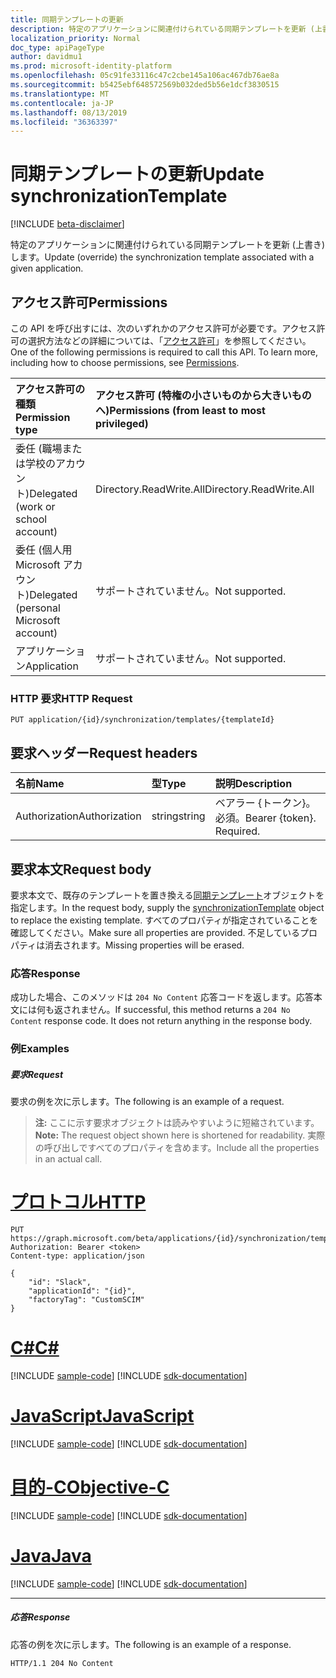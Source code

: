```yaml
---
title: 同期テンプレートの更新
description: 特定のアプリケーションに関連付けられている同期テンプレートを更新 (上書き) します。
localization_priority: Normal
doc_type: apiPageType
author: davidmu1
ms.prod: microsoft-identity-platform
ms.openlocfilehash: 05c91fe33116c47c2cbe145a106ac467db76ae8a
ms.sourcegitcommit: b5425ebf648572569b032ded5b56e1dcf3830515
ms.translationtype: MT
ms.contentlocale: ja-JP
ms.lasthandoff: 08/13/2019
ms.locfileid: "36363397"
---
```

# <a name="update-synchronizationtemplate"></a><span data-ttu-id="01130-103">同期テンプレートの更新</span><span class="sxs-lookup"><span data-stu-id="01130-103">Update synchronizationTemplate</span></span>

[!INCLUDE [beta-disclaimer](../../includes/beta-disclaimer.md)]

<span data-ttu-id="01130-104">特定のアプリケーションに関連付けられている同期テンプレートを更新 (上書き) します。</span><span class="sxs-lookup"><span data-stu-id="01130-104">Update (override) the synchronization template associated with a given application.</span></span>

## <a name="permissions"></a><span data-ttu-id="01130-105">アクセス許可</span><span class="sxs-lookup"><span data-stu-id="01130-105">Permissions</span></span>
<span data-ttu-id="01130-p101">この API を呼び出すには、次のいずれかのアクセス許可が必要です。アクセス許可の選択方法などの詳細については、「[アクセス許可](/graph/permissions-reference)」を参照してください。</span><span class="sxs-lookup"><span data-stu-id="01130-p101">One of the following permissions is required to call this API. To learn more, including how to choose permissions, see [Permissions](/graph/permissions-reference).</span></span>

|<span data-ttu-id="01130-108">アクセス許可の種類</span><span class="sxs-lookup"><span data-stu-id="01130-108">Permission type</span></span>                        | <span data-ttu-id="01130-109">アクセス許可 (特権の小さいものから大きいものへ)</span><span class="sxs-lookup"><span data-stu-id="01130-109">Permissions (from least to most privileged)</span></span>              |
|:--------------------------------------|:---------------------------------------------------------|
|<span data-ttu-id="01130-110">委任 (職場または学校のアカウント)</span><span class="sxs-lookup"><span data-stu-id="01130-110">Delegated (work or school account)</span></span>     |<span data-ttu-id="01130-111">Directory.ReadWrite.All</span><span class="sxs-lookup"><span data-stu-id="01130-111">Directory.ReadWrite.All</span></span>  |
|<span data-ttu-id="01130-112">委任 (個人用 Microsoft アカウント)</span><span class="sxs-lookup"><span data-stu-id="01130-112">Delegated (personal Microsoft account)</span></span> |<span data-ttu-id="01130-113">サポートされていません。</span><span class="sxs-lookup"><span data-stu-id="01130-113">Not supported.</span></span>|
|<span data-ttu-id="01130-114">アプリケーション</span><span class="sxs-lookup"><span data-stu-id="01130-114">Application</span></span>                            |<span data-ttu-id="01130-115">サポートされていません。</span><span class="sxs-lookup"><span data-stu-id="01130-115">Not supported.</span></span>| 

### <a name="http-request"></a><span data-ttu-id="01130-116">HTTP 要求</span><span class="sxs-lookup"><span data-stu-id="01130-116">HTTP Request</span></span>
<!-- { "blockType": "ignored" } -->
```http
PUT application/{id}/synchronization/templates/{templateId}
```

## <a name="request-headers"></a><span data-ttu-id="01130-117">要求ヘッダー</span><span class="sxs-lookup"><span data-stu-id="01130-117">Request headers</span></span>

| <span data-ttu-id="01130-118">名前</span><span class="sxs-lookup"><span data-stu-id="01130-118">Name</span></span>           | <span data-ttu-id="01130-119">型</span><span class="sxs-lookup"><span data-stu-id="01130-119">Type</span></span>    | <span data-ttu-id="01130-120">説明</span><span class="sxs-lookup"><span data-stu-id="01130-120">Description</span></span>|
|:---------------|:--------|:-----------|
| <span data-ttu-id="01130-121">Authorization</span><span class="sxs-lookup"><span data-stu-id="01130-121">Authorization</span></span>  | <span data-ttu-id="01130-122">string</span><span class="sxs-lookup"><span data-stu-id="01130-122">string</span></span>  | <span data-ttu-id="01130-p102">ベアラー {トークン}。必須。</span><span class="sxs-lookup"><span data-stu-id="01130-p102">Bearer {token}. Required.</span></span> |

## <a name="request-body"></a><span data-ttu-id="01130-125">要求本文</span><span class="sxs-lookup"><span data-stu-id="01130-125">Request body</span></span>

<span data-ttu-id="01130-126">要求本文で、既存のテンプレートを置き換える[同期テンプレート](../resources/synchronization-synchronizationtemplate.md)オブジェクトを指定します。</span><span class="sxs-lookup"><span data-stu-id="01130-126">In the request body, supply the [synchronizationTemplate](../resources/synchronization-synchronizationtemplate.md) object to replace the existing template.</span></span> <span data-ttu-id="01130-127">すべてのプロパティが指定されていることを確認してください。</span><span class="sxs-lookup"><span data-stu-id="01130-127">Make sure all properties are provided.</span></span> <span data-ttu-id="01130-128">不足しているプロパティは消去されます。</span><span class="sxs-lookup"><span data-stu-id="01130-128">Missing properties will be erased.</span></span>

### <a name="response"></a><span data-ttu-id="01130-129">応答</span><span class="sxs-lookup"><span data-stu-id="01130-129">Response</span></span>

<span data-ttu-id="01130-p104">成功した場合、このメソッドは `204 No Content` 応答コードを返します。応答本文には何も返されません。</span><span class="sxs-lookup"><span data-stu-id="01130-p104">If successful, this method returns a `204 No Content` response code. It does not return anything in the response body.</span></span>

### <a name="examples"></a><span data-ttu-id="01130-132">例</span><span class="sxs-lookup"><span data-stu-id="01130-132">Examples</span></span>

##### <a name="request"></a><span data-ttu-id="01130-133">要求</span><span class="sxs-lookup"><span data-stu-id="01130-133">Request</span></span>
<span data-ttu-id="01130-134">要求の例を次に示します。</span><span class="sxs-lookup"><span data-stu-id="01130-134">The following is an example of a request.</span></span> 

><span data-ttu-id="01130-135">**注:** ここに示す要求オブジェクトは読みやすいように短縮されています。</span><span class="sxs-lookup"><span data-stu-id="01130-135">**Note:** The request object shown here is shortened for readability.</span></span> <span data-ttu-id="01130-136">実際の呼び出しですべてのプロパティを含めます。</span><span class="sxs-lookup"><span data-stu-id="01130-136">Include all the properties in an actual call.</span></span>

# <a name="httptabhttp"></a>[<span data-ttu-id="01130-137">プロトコル</span><span class="sxs-lookup"><span data-stu-id="01130-137">HTTP</span></span>](#tab/http)
<!-- {
  "blockType": "request",
  "name": "update_synchronizationtemplate"
}-->
```http
PUT https://graph.microsoft.com/beta/applications/{id}/synchronization/templates/{templateId}
Authorization: Bearer <token>
Content-type: application/json

{
    "id": "Slack",
    "applicationId": "{id}",
    "factoryTag": "CustomSCIM"
}
```
# <a name="ctabcsharp"></a>[<span data-ttu-id="01130-138">C#</span><span class="sxs-lookup"><span data-stu-id="01130-138">C#</span></span>](#tab/csharp)
[!INCLUDE [sample-code](../includes/snippets/csharp/update-synchronizationtemplate-csharp-snippets.md)]
[!INCLUDE [sdk-documentation](../includes/snippets/snippets-sdk-documentation-link.md)]

# <a name="javascripttabjavascript"></a>[<span data-ttu-id="01130-139">JavaScript</span><span class="sxs-lookup"><span data-stu-id="01130-139">JavaScript</span></span>](#tab/javascript)
[!INCLUDE [sample-code](../includes/snippets/javascript/update-synchronizationtemplate-javascript-snippets.md)]
[!INCLUDE [sdk-documentation](../includes/snippets/snippets-sdk-documentation-link.md)]

# <a name="objective-ctabobjc"></a>[<span data-ttu-id="01130-140">目的-C</span><span class="sxs-lookup"><span data-stu-id="01130-140">Objective-C</span></span>](#tab/objc)
[!INCLUDE [sample-code](../includes/snippets/objc/update-synchronizationtemplate-objc-snippets.md)]
[!INCLUDE [sdk-documentation](../includes/snippets/snippets-sdk-documentation-link.md)]

# <a name="javatabjava"></a>[<span data-ttu-id="01130-141">Java</span><span class="sxs-lookup"><span data-stu-id="01130-141">Java</span></span>](#tab/java)
[!INCLUDE [sample-code](../includes/snippets/java/update-synchronizationtemplate-java-snippets.md)]
[!INCLUDE [sdk-documentation](../includes/snippets/snippets-sdk-documentation-link.md)]

---


##### <a name="response"></a><span data-ttu-id="01130-142">応答</span><span class="sxs-lookup"><span data-stu-id="01130-142">Response</span></span>
<span data-ttu-id="01130-143">応答の例を次に示します。</span><span class="sxs-lookup"><span data-stu-id="01130-143">The following is an example of a response.</span></span>
<!-- {
  "blockType": "response",
  "truncated": true,
  "@odata.type": "microsoft.graph.synchronizationTemplate"
} -->
```http
HTTP/1.1 204 No Content
```

<!-- uuid: 8fcb5dbc-d5aa-4681-8e31-b001d5168d79
2015-10-25 14:57:30 UTC -->
<!--
{
  "type": "#page.annotation",
  "description": "Update synchronizationtemplate",
  "keywords": "",
  "section": "documentation",
  "tocPath": "",
  "suppressions": [
  ]
}
-->
